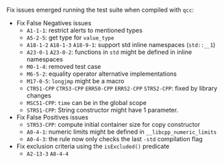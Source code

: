 Fix issues emerged running the test suite when compiled with `qcc`:
- Fix False Negatives issues
  - `A1-1-1`: restrict alerts to mentioned types
  - `A5-2-5`: get type for `value_type`
  - `A18-1-2` `A18-1-3` `A18-9-1`: support std inline namespaces (`std::__1`)
  - `A23-0-1` `A23-0-2`: functions in `std` might be defined in inline namespaces
  - `M0-1-4`: removed test case
  - `M6-5-2`: equality operator alternative implementations
  - `M17-0-5`: `longjmp` might be a macro
  - `CTR51-CPP` `CTR53-CPP` `ERR50-CPP` `ERR52-CPP` `STR52-CPP`: fixed by library changes
  - `MSC51-CPP`: `time` can be in the global scope
  - `STR51-CPP`: String constructor might have 1 parameter. 
- Fix False Positives issues
  - `STR53-CPP`: compute initial container size for copy constructor
  - `A0-4-1`: numeric limits might be defined in `__libcpp_numeric_limits`
  - `A0-4-3`: the rule now only checks the last `-std` compilation flag
- Fix exclusion criteria using the `isExcluded()` predicate
  - `A2-13-3` `A8-4-4`
